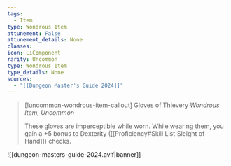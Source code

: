 ```yaml
---
tags:
  - Item
type: Wondrous Item
attunement: False
attunement_details: None
classes:
icon: LiComponent
rarity: Uncommon
type: Wondrous Item
type_details: None
sources: 
  - "[[Dungeon Master's Guide 2024]]"
---
```

>[!uncommon-wondrous-item-callout] Gloves of Thievery
>_Wondrous Item, Uncommon_
>
>These gloves are imperceptible while worn. While wearing them, you gain a +5 bonus to Dexterity ([[Proficiency#Skill List\|Sleight of Hand]]) checks.
>


![[dungeon-masters-guide-2024.avif|banner]]